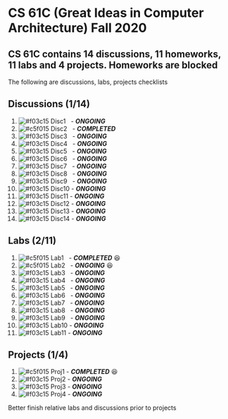 # CS 61C (Great Ideas in Computer Architecture)  Fall 2020 

## CS 61C contains 14 discussions, 11 homeworks, 11 labs and 4 projects. Homeworks are blocked 

The following are discussions, labs, projects checklists

## Discussions (1/14)
1. ![#f03c15](https://placehold.co/15x15/f03c15/f03c15.png) Disc1 &nbsp; - ***ONGOING***
1. ![#c5f015](https://placehold.co/15x15/c5f015/c5f015.png) Disc2 &nbsp;  - ***COMPLETED***
1. ![#f03c15](https://placehold.co/15x15/f03c15/f03c15.png) Disc3 &nbsp;  - ***ONGOING***
1. ![#f03c15](https://placehold.co/15x15/f03c15/f03c15.png) Disc4 &nbsp;  - ***ONGOING***
1. ![#f03c15](https://placehold.co/15x15/f03c15/f03c15.png) Disc5 &nbsp;  - ***ONGOING***
1. ![#f03c15](https://placehold.co/15x15/f03c15/f03c15.png) Disc6 &nbsp;  - ***ONGOING***
1. ![#f03c15](https://placehold.co/15x15/f03c15/f03c15.png) Disc7 &nbsp;  - ***ONGOING***
1. ![#f03c15](https://placehold.co/15x15/f03c15/f03c15.png) Disc8 &nbsp;  - ***ONGOING***
1. ![#f03c15](https://placehold.co/15x15/f03c15/f03c15.png) Disc9 &nbsp; - ***ONGOING***
1. ![#f03c15](https://placehold.co/15x15/f03c15/f03c15.png) Disc10 - ***ONGOING***
1. ![#f03c15](https://placehold.co/15x15/f03c15/f03c15.png) Disc11 - ***ONGOING***
1. ![#f03c15](https://placehold.co/15x15/f03c15/f03c15.png) Disc12 - ***ONGOING***
1. ![#f03c15](https://placehold.co/15x15/f03c15/f03c15.png) Disc13 - ***ONGOING***
1. ![#f03c15](https://placehold.co/15x15/f03c15/f03c15.png) Disc14 - ***ONGOING***

## Labs (2/11)
1. ![#c5f015](https://placehold.co/15x15/c5f015/c5f015.png) Lab1 &nbsp;  - ***COMPLETED***  😆
1. ![#c5f015](https://placehold.co/15x15/c5f015/c5f015.png) Lab2 &nbsp;  - ***ONGOING***  😆
1. ![#f03c15](https://placehold.co/15x15/f03c15/f03c15.png) Lab3 &nbsp;  - ***ONGOING***
1. ![#f03c15](https://placehold.co/15x15/f03c15/f03c15.png) Lab4 &nbsp;  - ***ONGOING***
1. ![#f03c15](https://placehold.co/15x15/f03c15/f03c15.png) Lab5 &nbsp;  - ***ONGOING***
1. ![#f03c15](https://placehold.co/15x15/f03c15/f03c15.png) Lab6 &nbsp;  - ***ONGOING***
1. ![#f03c15](https://placehold.co/15x15/f03c15/f03c15.png) Lab7 &nbsp;  - ***ONGOING***
1. ![#f03c15](https://placehold.co/15x15/f03c15/f03c15.png) Lab8 &nbsp;  - ***ONGOING***
1. ![#f03c15](https://placehold.co/15x15/f03c15/f03c15.png) Lab9 &nbsp;  - ***ONGOING***
1. ![#f03c15](https://placehold.co/15x15/f03c15/f03c15.png) Lab10 - ***ONGOING***
1. ![#f03c15](https://placehold.co/15x15/f03c15/f03c15.png) Lab11 - ***ONGOING***

## Projects (1/4)
1. ![#c5f015](https://placehold.co/15x15/c5f015/c5f015.png) Proj1 - ***COMPLETED*** 😆
1. ![#f03c15](https://placehold.co/15x15/f03c15/f03c15.png) Proj2 - ***ONGOING***
1. ![#f03c15](https://placehold.co/15x15/f03c15/f03c15.png) Proj3 - ***ONGOING***
1. ![#f03c15](https://placehold.co/15x15/f03c15/f03c15.png) Proj4 - ***ONGOING***

Better finish relative labs and discussions prior to projects